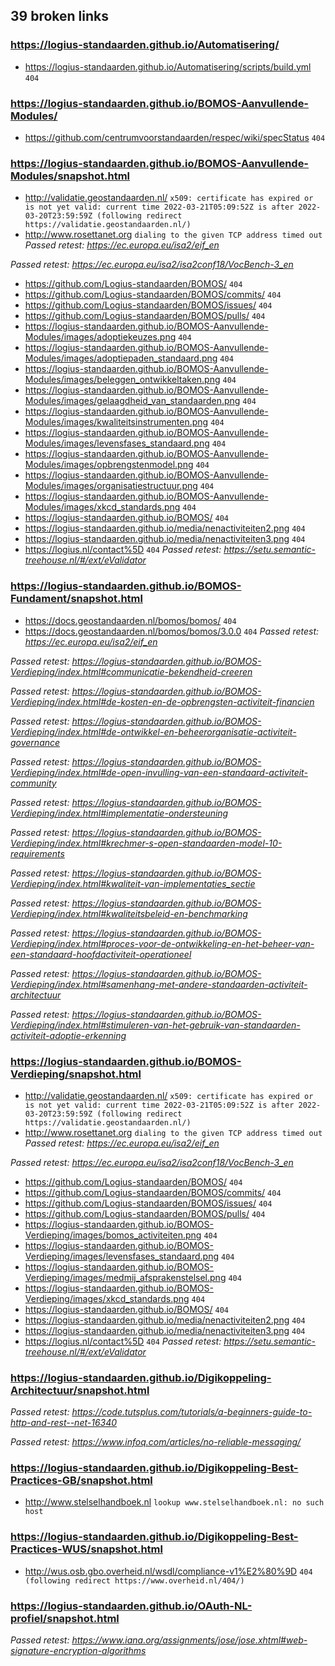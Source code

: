 ## 39 broken links

### https://logius-standaarden.github.io/Automatisering/
* https://logius-standaarden.github.io/Automatisering/scripts/build.yml `404`

### https://logius-standaarden.github.io/BOMOS-Aanvullende-Modules/
* https://github.com/centrumvoorstandaarden/respec/wiki/specStatus `404`

### https://logius-standaarden.github.io/BOMOS-Aanvullende-Modules/snapshot.html
* http://validatie.geostandaarden.nl/ `x509: certificate has expired or is not yet valid: current time 2022-03-21T05:09:52Z is after 2022-03-20T23:59:59Z (following redirect https://validatie.geostandaarden.nl/)`
* http://www.rosettanet.org `dialing to the given TCP address timed out`
_Passed retest: https://ec.europa.eu/isa2/eif_en_

_Passed retest: https://ec.europa.eu/isa2/isa2conf18/VocBench-3_en_

* https://github.com/Logius-standaarden/BOMOS/ `404`
* https://github.com/Logius-standaarden/BOMOS/commits/ `404`
* https://github.com/Logius-standaarden/BOMOS/issues/ `404`
* https://github.com/Logius-standaarden/BOMOS/pulls/ `404`
* https://logius-standaarden.github.io/BOMOS-Aanvullende-Modules/images/adoptiekeuzes.png `404`
* https://logius-standaarden.github.io/BOMOS-Aanvullende-Modules/images/adoptiepaden_standaard.png `404`
* https://logius-standaarden.github.io/BOMOS-Aanvullende-Modules/images/beleggen_ontwikkeltaken.png `404`
* https://logius-standaarden.github.io/BOMOS-Aanvullende-Modules/images/gelaagdheid_van_standaarden.png `404`
* https://logius-standaarden.github.io/BOMOS-Aanvullende-Modules/images/kwaliteitsinstrumenten.png `404`
* https://logius-standaarden.github.io/BOMOS-Aanvullende-Modules/images/levensfases_standaard.png `404`
* https://logius-standaarden.github.io/BOMOS-Aanvullende-Modules/images/opbrengstenmodel.png `404`
* https://logius-standaarden.github.io/BOMOS-Aanvullende-Modules/images/organisatiestructuur.png `404`
* https://logius-standaarden.github.io/BOMOS-Aanvullende-Modules/images/xkcd_standards.png `404`
* https://logius-standaarden.github.io/BOMOS/ `404`
* https://logius-standaarden.github.io/media/nenactiviteiten2.png `404`
* https://logius-standaarden.github.io/media/nenactiviteiten3.png `404`
* https://logius.nl/contact%5D `404`
_Passed retest: https://setu.semantic-treehouse.nl/#/ext/eValidator_


### https://logius-standaarden.github.io/BOMOS-Fundament/snapshot.html
* https://docs.geostandaarden.nl/bomos/bomos/ `404`
* https://docs.geostandaarden.nl/bomos/bomos/3.0.0 `404`
_Passed retest: https://ec.europa.eu/isa2/eif_en_

_Passed retest: https://logius-standaarden.github.io/BOMOS-Verdieping/index.html#communicatie-bekendheid-creeren_

_Passed retest: https://logius-standaarden.github.io/BOMOS-Verdieping/index.html#de-kosten-en-de-opbrengsten-activiteit-financien_

_Passed retest: https://logius-standaarden.github.io/BOMOS-Verdieping/index.html#de-ontwikkel-en-beheerorganisatie-activiteit-governance_

_Passed retest: https://logius-standaarden.github.io/BOMOS-Verdieping/index.html#de-open-invulling-van-een-standaard-activiteit-community_

_Passed retest: https://logius-standaarden.github.io/BOMOS-Verdieping/index.html#implementatie-ondersteuning_

_Passed retest: https://logius-standaarden.github.io/BOMOS-Verdieping/index.html#krechmer-s-open-standaarden-model-10-requirements_

_Passed retest: https://logius-standaarden.github.io/BOMOS-Verdieping/index.html#kwaliteit-van-implementaties_sectie_

_Passed retest: https://logius-standaarden.github.io/BOMOS-Verdieping/index.html#kwaliteitsbeleid-en-benchmarking_

_Passed retest: https://logius-standaarden.github.io/BOMOS-Verdieping/index.html#proces-voor-de-ontwikkeling-en-het-beheer-van-een-standaard-hoofdactiviteit-operationeel_

_Passed retest: https://logius-standaarden.github.io/BOMOS-Verdieping/index.html#samenhang-met-andere-standaarden-activiteit-architectuur_

_Passed retest: https://logius-standaarden.github.io/BOMOS-Verdieping/index.html#stimuleren-van-het-gebruik-van-standaarden-activiteit-adoptie-erkenning_


### https://logius-standaarden.github.io/BOMOS-Verdieping/snapshot.html
* http://validatie.geostandaarden.nl/ `x509: certificate has expired or is not yet valid: current time 2022-03-21T05:09:52Z is after 2022-03-20T23:59:59Z (following redirect https://validatie.geostandaarden.nl/)`
* http://www.rosettanet.org `dialing to the given TCP address timed out`
_Passed retest: https://ec.europa.eu/isa2/eif_en_

_Passed retest: https://ec.europa.eu/isa2/isa2conf18/VocBench-3_en_

* https://github.com/Logius-standaarden/BOMOS/ `404`
* https://github.com/Logius-standaarden/BOMOS/commits/ `404`
* https://github.com/Logius-standaarden/BOMOS/issues/ `404`
* https://github.com/Logius-standaarden/BOMOS/pulls/ `404`
* https://logius-standaarden.github.io/BOMOS-Verdieping/images/bomos_activiteiten.png `404`
* https://logius-standaarden.github.io/BOMOS-Verdieping/images/levensfases_standaard.png `404`
* https://logius-standaarden.github.io/BOMOS-Verdieping/images/medmij_afsprakenstelsel.png `404`
* https://logius-standaarden.github.io/BOMOS-Verdieping/images/xkcd_standards.png `404`
* https://logius-standaarden.github.io/BOMOS/ `404`
* https://logius-standaarden.github.io/media/nenactiviteiten2.png `404`
* https://logius-standaarden.github.io/media/nenactiviteiten3.png `404`
* https://logius.nl/contact%5D `404`
_Passed retest: https://setu.semantic-treehouse.nl/#/ext/eValidator_


### https://logius-standaarden.github.io/Digikoppeling-Architectuur/snapshot.html
_Passed retest: https://code.tutsplus.com/tutorials/a-beginners-guide-to-http-and-rest--net-16340_

_Passed retest: https://www.infoq.com/articles/no-reliable-messaging/_


### https://logius-standaarden.github.io/Digikoppeling-Best-Practices-GB/snapshot.html
* http://www.stelselhandboek.nl `lookup www.stelselhandboek.nl: no such host`

### https://logius-standaarden.github.io/Digikoppeling-Best-Practices-WUS/snapshot.html
* http://wus.osb.gbo.overheid.nl/wsdl/compliance-v1%E2%80%9D `404 (following redirect https://www.overheid.nl/404/)`

### https://logius-standaarden.github.io/OAuth-NL-profiel/snapshot.html
_Passed retest: https://www.iana.org/assignments/jose/jose.xhtml#web-signature-encryption-algorithms_

